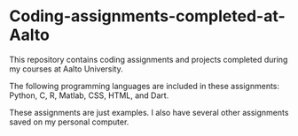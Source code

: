 # Coding-assignments-completed-at-Aalto
This repository contains coding assignments and projects completed during my courses at Aalto University.

The following programming languages are included in these assignments: Python, C, R, Matlab, CSS, HTML, and Dart.

These assignments are just examples. I also have several other assignments saved on my personal computer.
